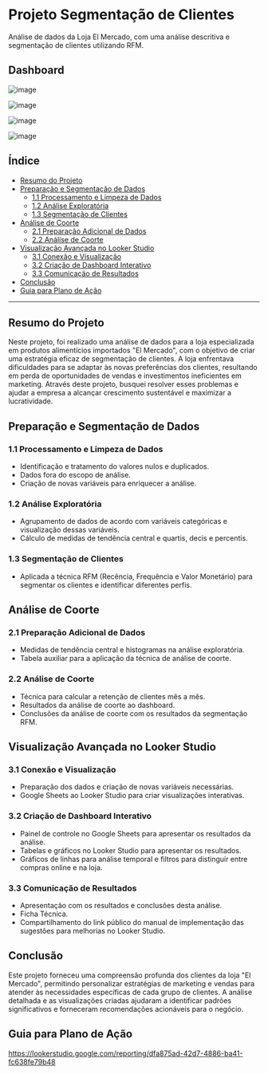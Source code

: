 # Projeto Segmentação de Clientes 
Análise de dados da Loja El Mercado, com uma análise descritiva e segmentação de clientes utilizando RFM.


## Dashboard
![image](https://github.com/anacjuriti/projeto_segmentacao/assets/108712844/157c3dcb-148e-408a-9cf2-fa7e3e107c13)

![image](https://github.com/anacjuriti/projeto_segmentacao/assets/108712844/fa95e5eb-e3bb-465f-be58-30964b3c24c9)

![image](https://github.com/anacjuriti/projeto_segmentacao/assets/108712844/29094a95-60b7-48c8-867f-d0de783a6b99)

![image](https://github.com/anacjuriti/projeto_segmentacao/assets/108712844/a9207cc7-8454-425d-ab9f-6b6f7d69455e)




## Índice

- [Resumo do Projeto](#resumo-do-projeto)
- [Preparação e Segmentação de Dados](#preparação-e-segmentação-de-dados)
  - [1.1 Processamento e Limpeza de Dados](#11-processamento-e-limpeza-de-dados)
  - [1.2 Análise Exploratória](#12-análise-exploratória)
  - [1.3 Segmentação de Clientes](#13-segmentação-de-clientes)
- [Análise de Coorte](#análise-de-coorte)
  - [2.1 Preparação Adicional de Dados](#21-preparação-adicional-de-dados)
  - [2.2 Análise de Coorte](#22-análise-de-coorte)
- [Visualização Avançada no Looker Studio](#visualização-avançada-no-looker-studio)
  - [3.1 Conexão e Visualização](#31-conexão-e-visualização)
  - [3.2 Criação de Dashboard Interativo](#32-criação-de-dashboard-interativo)
  - [3.3 Comunicação de Resultados](#33-comunicação-de-resultados)
- [Conclusão](#Conclusão)
- [Guia para Plano de Ação](#Guia)

---

## Resumo do Projeto

Neste projeto, foi realizado uma análise de dados para a loja especializada em produtos alimentícios importados "El Mercado", com o objetivo de criar uma estratégia eficaz de segmentação de clientes. A loja enfrentava dificuldades para se adaptar às novas preferências dos clientes, resultando em perda de oportunidades de vendas e investimentos ineficientes em marketing. Através deste projeto, busquei resolver esses problemas e ajudar a empresa a alcançar crescimento sustentável e maximizar a lucratividade.

## Preparação e Segmentação de Dados

### 1.1 Processamento e Limpeza de Dados

- Identificação e tratamento do valores nulos e duplicados.
- Dados fora do escopo de análise.
- Criação de novas variáveis para enriquecer a análise.

### 1.2 Análise Exploratória

- Agrupamento de dados de acordo com variáveis categóricas e visualização dessas variáveis.
- Cálculo de medidas de tendência central e quartis, decis e percentis.

### 1.3 Segmentação de Clientes

- Aplicada a técnica RFM (Recência, Frequência e Valor Monetário) para segmentar os clientes e identificar diferentes perfis.


## Análise de Coorte

### 2.1 Preparação Adicional de Dados

- Medidas de tendência central e histogramas na análise exploratória.
- Tabela auxiliar para a aplicação da técnica de análise de coorte.

### 2.2 Análise de Coorte

- Técnica para calcular a retenção de clientes mês a mês.
- Resultados da análise de coorte ao dashboard.
- Conclusões da análise de coorte com os resultados da segmentação RFM.

## Visualização Avançada no Looker Studio

### 3.1 Conexão e Visualização

- Preparação dos dados e criação de novas variáveis necessárias.
- Google Sheets ao Looker Studio para criar visualizações interativas.

### 3.2 Criação de Dashboard Interativo

- Painel de controle no Google Sheets para apresentar os resultados da análise.
- Tabelas e gráficos no Looker Studio para apresentar os resultados.
- Gráficos de linhas para análise temporal e filtros para distinguir entre compras online e na loja.

### 3.3 Comunicação de Resultados

- Apresentação com os resultados e conclusões desta análise.
- Ficha Técnica.
- Compartilhamento do link público do manual de implementação das sugestões para melhorias no Looker Studio. 

## Conclusão
Este projeto forneceu uma compreensão profunda dos clientes da loja "El Mercado", permitindo personalizar estratégias de marketing e vendas para atender às necessidades específicas de cada grupo de clientes.
A análise detalhada e as visualizações criadas ajudaram a identificar padrões significativos e forneceram recomendações acionáveis para o negócio.


## Guia para Plano de Ação 
https://lookerstudio.google.com/reporting/dfa875ad-42d7-4886-ba41-fc638fe79b48


